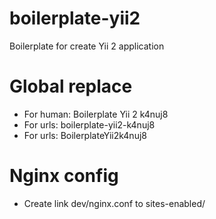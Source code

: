 # boilerplate-yii2
Boilerplate for create Yii 2 application


# Global replace

- For human: Boilerplate Yii 2 k4nuj8
- For urls: boilerplate-yii2-k4nuj8
- For urls: BoilerplateYii2k4nuj8


# Nginx config

- Create link dev/nginx.conf to sites-enabled/
